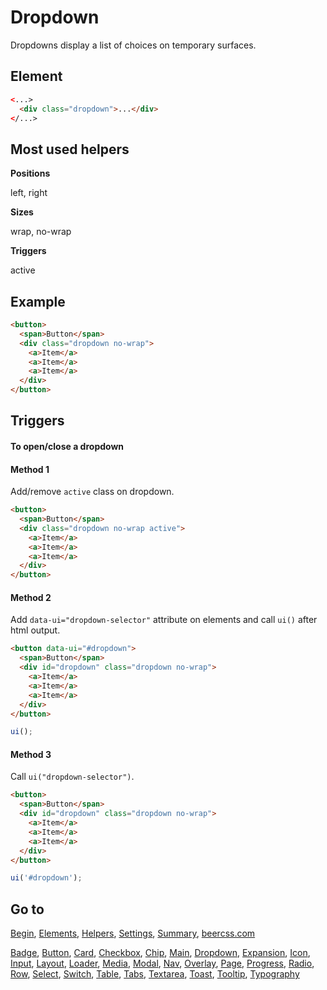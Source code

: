 # Dropdown

Dropdowns display a list of choices on temporary surfaces.

## Element

```html
<...>
  <div class="dropdown">...</div>
</...>
```

## Most used helpers

**Positions**

left, right

**Sizes**

wrap, no-wrap

**Triggers**

active

## Example

```html
<button>
  <span>Button</span>
  <div class="dropdown no-wrap">
    <a>Item</a>
    <a>Item</a>
    <a>Item</a>
  </div>
</button>
```

## Triggers 

#### To open/close a dropdown

#### Method 1

Add/remove `active` class on dropdown.

```html
<button>
  <span>Button</span>
  <div class="dropdown no-wrap active">
    <a>Item</a>
    <a>Item</a>
    <a>Item</a>
  </div>
</button>
```

#### Method 2

Add `data-ui="dropdown-selector"` attribute on elements and call `ui()` after html output.

```html
<button data-ui="#dropdown">
  <span>Button</span>
  <div id="dropdown" class="dropdown no-wrap">
    <a>Item</a>
    <a>Item</a>
    <a>Item</a>
  </div>
</button>
```

```js
ui();
```

#### Method 3

Call `ui("dropdown-selector")`.

```html
<button>
  <span>Button</span>
  <div id="dropdown" class="dropdown no-wrap">
    <a>Item</a>
    <a>Item</a>
    <a>Item</a>
  </div>
</button>
```

```js
ui('#dropdown');
```

## Go to

[Begin](https://github.com/beercss/beercss/blob/main/docs/INDEX.md), [Elements](https://github.com/beercss/beercss/blob/main/docs/ELEMENTS.md), [Helpers](https://github.com/beercss/beercss/blob/main/docs/HELPERS.md), [Settings](https://github.com/beercss/beercss/blob/main/docs/SETTINGS.md), [Summary](https://github.com/beercss/beercss/blob/main/docs/SUMMARY.md), [beercss.com](https://www.beercss.com)

[Badge](https://github.com/beercss/beercss/blob/main/docs/BADGE.md), [Button](https://github.com/beercss/beercss/blob/main/docs/BUTTON.md), [Card](https://github.com/beercss/beercss/blob/main/docs/CARD.md), [Checkbox](https://github.com/beercss/beercss/blob/main/docs/CHECKBOX.md), [Chip](https://github.com/beercss/beercss/blob/main/docs/CHIP.md), [Main](https://github.com/beercss/beercss/blob/main/docs/MAIN.md), [Dropdown](https://github.com/beercss/beercss/blob/main/docs/DROPDOWN.md), [Expansion](https://github.com/beercss/beercss/blob/main/docs/EXPANSION.md), [Icon](https://github.com/beercss/beercss/blob/main/docs/ICON.md), [Input](https://github.com/beercss/beercss/blob/main/docs/INPUT.md), [Layout](https://github.com/beercss/beercss/blob/main/docs/LAYOUT.md), [Loader](https://github.com/beercss/beercss/blob/main/docs/LOADER.md), [Media](https://github.com/beercss/beercss/blob/main/docs/MEDIA.md), [Modal](https://github.com/beercss/beercss/blob/main/docs/MODAL.md), [Nav](https://github.com/beercss/beercss/blob/main/docs/NAV.md), [Overlay](https://github.com/beercss/beercss/blob/main/docs/OVERLAY.md), [Page](https://github.com/beercss/beercss/blob/main/docs/PAGE.md), [Progress](https://github.com/beercss/beercss/blob/main/docs/PROGRESS.md), [Radio](https://github.com/beercss/beercss/blob/main/docs/RADIO.md), [Row](https://github.com/beercss/beercss/blob/main/docs/ROW.md), [Select](https://github.com/beercss/beercss/blob/main/docs/SELECT.md), [Switch](https://github.com/beercss/beercss/blob/main/docs/SWITCH.md), [Table](https://github.com/beercss/beercss/blob/main/docs/TABLE.md), [Tabs](https://github.com/beercss/beercss/blob/main/docs/TABS.md), [Textarea](https://github.com/beercss/beercss/blob/main/docs/TEXTAREA.md), [Toast](https://github.com/beercss/beercss/blob/main/docs/TOAST.md), [Tooltip](https://github.com/beercss/beercss/blob/main/docs/TOOLTIP.md), [Typography](https://github.com/beercss/beercss/blob/main/docs/TYPOGRAPHY.md)